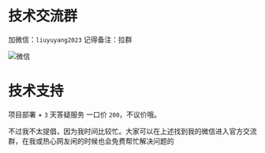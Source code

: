# 技术交流群

加微信：`liuyuyang2023`   记得备注：拉群

![微信](https://bu.dusays.com/2025/06/03/683e96eb43ad8.jpg)


# 技术支持

项目部署 + `3` 天答疑服务 一口价 `200`，不议价哦。

不过我不太提倡，因为我时间比较忙。大家可以在上述找到我的微信进入官方交流群，在我或热心网友闲的时候也会免费帮忙解决问题的